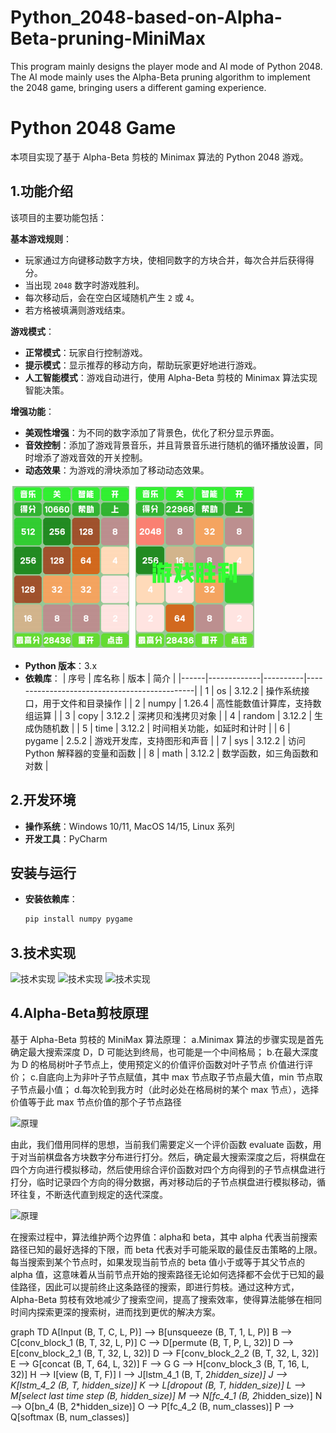 # Python_2048-based-on-Alpha-Beta-pruning-MiniMax
This program mainly designs the player mode and AI mode of Python 2048. The AI mode mainly uses the Alpha-Beta pruning algorithm to implement the 2048 game, bringing users a different gaming experience.

# Python 2048 Game

本项目实现了基于 Alpha-Beta 剪枝的 Minimax 算法的 Python 2048 游戏。

## 1.功能介绍

该项目的主要功能包括：

 **基本游戏规则**：
   - 玩家通过方向键移动数字方块，使相同数字的方块合并，每次合并后获得得分。
   - 当出现 `2048` 数字时游戏胜利。
   - 每次移动后，会在空白区域随机产生 `2` 或 `4`。
   - 若方格被填满则游戏结束。

 **游戏模式**：
   - **正常模式**：玩家自行控制游戏。
   - **提示模式**：显示推荐的移动方向，帮助玩家更好地进行游戏。
   - **人工智能模式**：游戏自动进行，使用 Alpha-Beta 剪枝的 Minimax 算法实现智能决策。

 **增强功能**：
   - **美观性增强**：为不同的数字添加了背景色，优化了积分显示界面。
   - **音效控制**：添加了游戏背景音乐，并且背景音乐进行随机的循环播放设置，同时增添了游戏音效的开关控制。
   - **动态效果**：为游戏的滑块添加了移动动态效果。

![2048游戏界面显示](asserts/游戏界面.png)

- **Python 版本**：3.x
- **依赖库**：
  | 序号 | 库名称      | 版本     | 简介                                         |
  |------|-------------|----------|----------------------------------------------|
  | 1    | os          | 3.12.2   | 操作系统接口，用于文件和目录操作             |
  | 2    | numpy       | 1.26.4   | 高性能数值计算库，支持数组运算               |
  | 3    | copy        | 3.12.2   | 深拷贝和浅拷贝对象                           |
  | 4    | random      | 3.12.2   | 生成伪随机数                                 |
  | 5    | time        | 3.12.2   | 时间相关功能，如延时和计时                   |
  | 6    | pygame      | 2.5.2    | 游戏开发库，支持图形和声音                   |
  | 7    | sys         | 3.12.2   | 访问 Python 解释器的变量和函数               |
  | 8    | math        | 3.12.2   | 数学函数，如三角函数和对数                   |


## 2.开发环境

- **操作系统**：Windows 10/11, MacOS 14/15, Linux 系列
- **开发工具**：PyCharm

## 安装与运行

- **安装依赖库**：

   ```bash
   pip install numpy pygame

## 3.技术实现
![技术实现](asserts/技术实现1.png)
![技术实现](asserts/技术实现2.png)
![技术实现](asserts/技术实现3.png)

## 4.Alpha-Beta剪枝原理
   基于 Alpha-Beta 剪枝的 MiniMax 算法原理：
   a.Minimax 算法的步骤实现是首先确定最大搜索深度 D，D 可能达到终局，也可能是一个中间格局；
   b.在最大深度为 D 的格局树叶子节点上，使用预定义的价值评价函数对叶子节点
价值进行评价；
   c.自底向上为非叶子节点赋值，其中 max 节点取子节点最大值，min 节点取子节点最小值；
   d.每次轮到我方时（此时必处在格局树的某个 max 节点），选择价值等于此 max 节点价值的那个子节点路径

![原理](asserts/原理1.png)
   
   由此，我们借用同样的思想，当前我们需要定义一个评价函数 evaluate 函数，用于对当前棋盘各方块数字分布进行打分。然后，确定最大搜索深度之后，将棋盘在四个方向进行模拟移动，然后使用综合评价函数对四个方向得到的子节点棋盘进行打分，临时记录四个方向的得分数据，再对移动后的子节点棋盘进行模拟移动，循环往复，不断迭代直到规定的迭代深度。

![原理](asserts/原理2.png)
   
   在搜索过程中，算法维护两个边界值：alpha和 beta，其中 alpha 代表当前搜索路径已知的最好选择的下限，而 beta 代表对手可能采取的最佳反击策略的上限。每当搜索到某个节点时，如果发现当前节点的 beta 值小于或等于其父节点的 alpha 值，这意味着从当前节点开始的搜索路径无论如何选择都不会优于已知的最佳路径，因此可以提前终止这条路径的搜索，即进行剪枝。通过这种方式，Alpha-Beta 剪枝有效地减少了搜索空间，提高了搜索效率，使得算法能够在相同时间内探索更深的搜索树，进而找到更优的解决方案。



   graph TD
    A[Input (B, T, C, L, P)] --> B[unsqueeze (B, T, 1, L, P)]
    B --> C[conv_block_1 (B, T, 32, L, P)]
    C --> D[permute (B, T, P, L, 32)]
    D --> E[conv_block_2_1 (B, T, 32, L, 32)]
    D --> F[conv_block_2_2 (B, T, 32, L, 32)]
    E --> G[concat (B, T, 64, L, 32)]
    F --> G
    G --> H[conv_block_3 (B, T, 16, L, 32)]
    H --> I[view (B, T, F)]
    I --> J[lstm_4_1 (B, T, 2*hidden_size)]
    J --> K[lstm_4_2 (B, T, hidden_size)]
    K --> L[dropout (B, T, hidden_size)]
    L --> M[select last time step (B, hidden_size)]
    M --> N[fc_4_1 (B, 2*hidden_size)]
    N --> O[bn_4 (B, 2*hidden_size)]
    O --> P[fc_4_2 (B, num_classes)]
    P --> Q[softmax (B, num_classes)]

